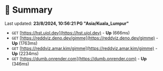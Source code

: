 # 📖 Summary
Last updated: **23/8/2024, 10:56:21 PG "Asia/Kuala_Lumpur"**

- `GET` [https://hst.ujol.dev](https://hst.ujol.dev) - **Up** (666ms)
- `GET` [https://reddviz.deno.dev/gimme](https://reddviz.deno.dev/gimme) - **Up** (1763ms)
- `GET` [https://reddviz.amar.kim/gimme](https://reddviz.amar.kim/gimme) - **Up** (2234ms)
- `GET` [https://dumb.onrender.com](https://dumb.onrender.com) - **Up** (346ms)

